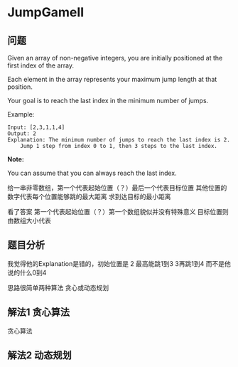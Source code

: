 # JumpGameII

## 问题

Given an array of non-negative integers, you are initially positioned at the first index of the array.

Each element in the array represents your maximum jump length at that position.

Your goal is to reach the last index in the minimum number of jumps.

Example:
```
Input: [2,3,1,1,4]
Output: 2
Explanation: The minimum number of jumps to reach the last index is 2.
    Jump 1 step from index 0 to 1, then 3 steps to the last index.
```
**Note:**

You can assume that you can always reach the last index.

给一串非零数组，第一个代表起始位置（？）最后一个代表目标位置 其他位置的数字代表每个位置能够跳的最大距离
求到达目标的最小距离

看了答案 第一个代表起始位置（？）第一个数组貌似并没有特殊意义  目标位置则由数组大小代表

## 题目分析
 我觉得他的Explanation是错的，初始位置是 2 最高能跳1到3 3再跳1到4 而不是他说的什么0到4
 
思路很简单两种算法 贪心或动态规划

## 解法1 贪心算法
贪心算法 

## 解法2 动态规划